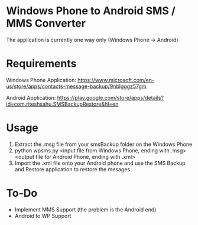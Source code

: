 # Windows Phone to Android SMS / MMS Converter
The application is currently one way only (Windows Phone -> Android)

# Requirements

Windows Phone Application: https://www.microsoft.com/en-us/store/apps/contacts-message-backup/9nblgggz57gm

Android Application: https://play.google.com/store/apps/details?id=com.riteshsahu.SMSBackupRestore&hl=en

# Usage

1. Extract the .msg file from your smsBackup folder on the Windows Phone
2. python wpsms.py <input file from Windows Phone, ending with .msg> <output file for Android Phone, ending with .xml>
3. Import the .xml file onto your Android phone and use the SMS Backup and Restore application to restore the mesages

# To-Do

* Implement MMS Support (the problem is the Android end)
* Android to WP Support
